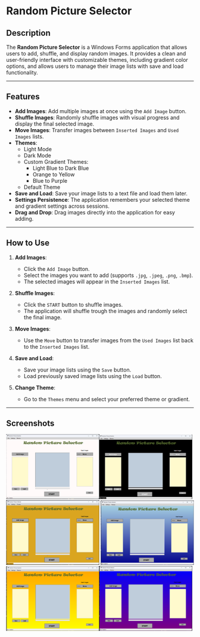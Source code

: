 # Random Picture Selector

## Description
The **Random Picture Selector** is a Windows Forms application that allows users to add, 
shuffle, and display random images. 
It provides a clean and user-friendly interface with customizable themes, including gradient color options,
and allows users to manage their image lists with save and load functionality.

---

## Features
- **Add Images**: Add multiple images at once using the `Add Image` button.
- **Shuffle Images**: Randomly shuffle images with visual progress and display the final selected image.
- **Move Images**: Transfer images between `Inserted Images` and `Used Images` lists.
- **Themes**: 
  - Light Mode
  - Dark Mode
  - Custom Gradient Themes:
    - Light Blue to Dark Blue
    - Orange to Yellow
    - Blue to Purple
  - Default Theme
- **Save and Load**: Save your image lists to a text file and load them later.
- **Settings Persistence**: The application remembers your selected theme and gradient settings across sessions.
- **Drag and Drop**: Drag images directly into the application for easy adding.

---

## How to Use
1. **Add Images**:
   - Click the `Add Image` button.
   - Select the images you want to add (supports `.jpg`, `.jpeg`, `.png`, `.bmp`).
   - The selected images will appear in the `Inserted Images` list.
   
2. **Shuffle Images**:
   - Click the `START` button to shuffle images.
   - The application will shuffle trough the images and randomly select the final image.
   
3. **Move Images**:
   - Use the `Move` button to transfer images from the `Used Images` list back to the `Inserted Images` list.
   
4. **Save and Load**:
   - Save your image lists using the `Save` button.
   - Load previously saved image lists using the `Load` button.

5. **Change Theme**:
   - Go to the `Themes` menu and select your preferred theme or gradient.

---

## Screenshots
<img src="Images/light.png" alt="1" width="250"><img src="Images/dark.png" alt="2" width="250"><img src="Images/default.png" alt="3" width="250">
<img src="Images/blue.png" alt="4" width="250"><img src="Images/orange.png" alt="5" width="250"><img src="Images/purple.png" alt="6" width="250">
